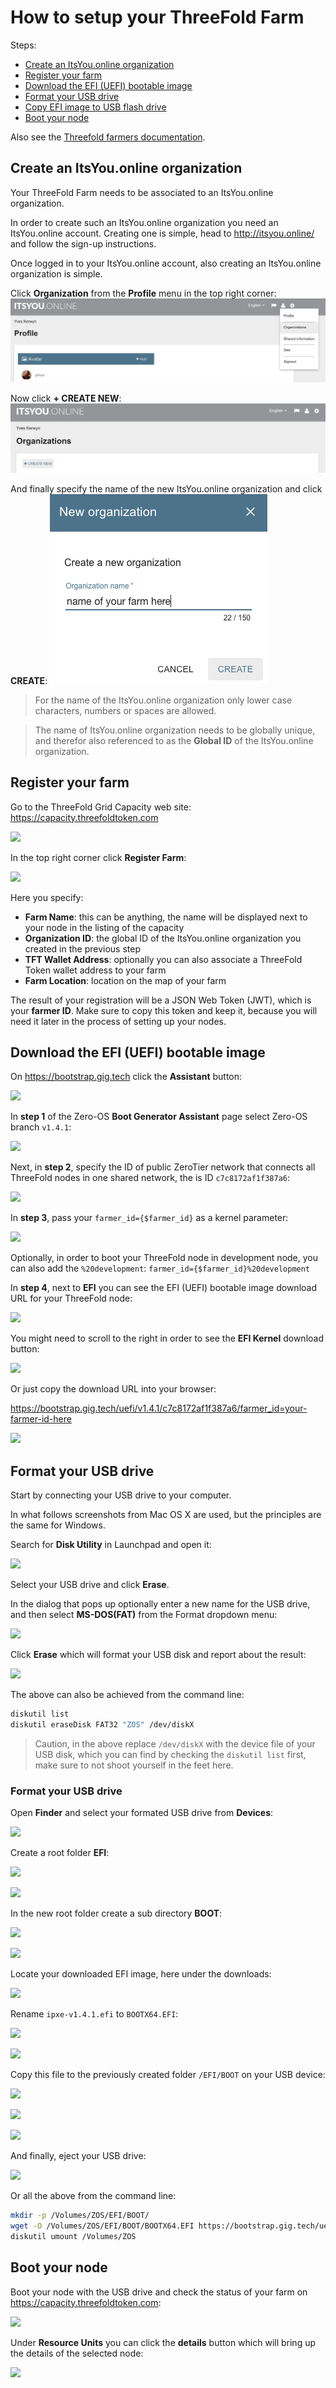 # How to setup your ThreeFold Farm

Steps:
- [Create an ItsYou.online organization](#iyo-org)
- [Register your farm](#register)
- [Download the EFI (UEFI) bootable image](#download)
- [Format your USB drive](#format)
- [Copy EFI image to USB flash drive](#copy)
- [Boot your node](#boot)

Also see the [Threefold farmers documentation](https://github.com/zero-os/home/blob/master/docs/farmers/README.md#configure-your-nodes).

<a id='iyo-org'></a>

## Create an ItsYou.online organization

Your ThreeFold Farm needs to be associated to an ItsYou.online organization. 

In order to create such an ItsYou.online organization you need an ItsYou.online account. Creating one is simple, head to http://itsyou.online/ and follow the sign-up instructions.

Once logged in to your ItsYou.online account, also creating an ItsYou.online organization is simple.

Click **Organization** from the **Profile** menu in the top right corner:
![](https://raw.githubusercontent.com/zero-os/home/master/docs/farmers/images/iyo-organizations.png)

Now click **+ CREATE NEW**:
![](https://raw.githubusercontent.com/zero-os/home/master/docs/farmers/images/iyo-create-new-org.png)

And finally specify the name of the new ItsYou.online organization and click **CREATE**:
![](https://raw.githubusercontent.com/zero-os/home/master/docs/farmers/images/iyo-create-new-org2.png)

> For the name of the ItsYou.online organization only lower case characters, numbers or spaces are allowed. 

> The name of ItsYou.online organization needs to be globally unique, and therefor also referenced to as the **Global ID** of the ItsYou.online organization.


<a id='register'></a>

## Register your farm

Go to the ThreeFold Grid Capacity web site: https://capacity.threefoldtoken.com

![](capacity.png)

In the top right corner click **Register Farm**:

![](capacity2.png)

Here you specify:
- **Farm Name**: this can be anything, the name will be displayed next to your node in the listing of the capacity
- **Organization ID**: the global ID of the ItsYou.online organization you created in the previous step
- **TFT Wallet Address**: optionally you can also associate a ThreeFold Token wallet address to your farm
- **Farm Location**: location on the map of your farm

The result of your registration will be a JSON Web Token (JWT), which is your **farmer ID**. Make sure to copy this token and keep it, because you will need it later in the process of setting up your nodes.


<a id='download'></a>

## Download the EFI (UEFI) bootable image

On https://bootstrap.gig.tech click the **Assistant** button:

![](bootstrap_home.png)

In **step 1** of the Zero-OS **Boot Generator Assistant** page select Zero-OS branch `v1.4.1`:

![](bootstrap_branch.png)

Next, in **step 2**, specify the ID of public ZeroTier network that connects all ThreeFold nodes in one shared network, the is ID `c7c8172af1f387a6`:

![](bootstrap_zerotier.png)

In **step 3**, pass your `farmer_id={$farmer_id}` as a kernel parameter:

![](bootstrap_arguments.png)

Optionally, in order to boot your ThreeFold node in development node, you can also add the `%20development`: `farmer_id={$farmer_id}%20development`

In **step 4**, next to **EFI** you can see the EFI (UEFI) bootable image download URL for your ThreeFold node:

![](bootstrap_efi.png)

You might need to scroll to the right in order to see the **EFI Kernel** download button:

![](bootstrap_download.png)

Or just copy the download URL into your browser:

https://bootstrap.gig.tech/uefi/v1.4.1/c7c8172af1f387a6/farmer_id=your-farmer-id-here

![](download.png)


<a id='format'></a>

## Format your USB drive

Start by connecting your USB drive to your computer.

In what follows screenshots from Mac OS X are used, but the principles are the same for Windows.

Search for **Disk Utility** in Launchpad and open it:

![](disk_utility.png)

Select your USB drive and click **Erase**.

In the dialog that pops up  optionally enter a new name for the USB drive, and then select **MS-DOS(FAT)** from the Format dropdown menu:

![](disk_utility2.png)

Click **Erase** which will format your USB disk and report about the result:

![](disk_utility3.png)


The above can also be achieved from the command line:
```bash
diskutil list
diskutil eraseDisk FAT32 "ZOS" /dev/diskX
```

> Caution, in the above replace `/dev/diskX` with the device file of your USB disk, which you can find by checking the `diskutil list` first, make sure to not shoot yourself in the feet here.

<a id='copy'></a>

### Format your USB drive

Open **Finder** and select your formated USB drive from **Devices**:

![](finder.png)

Create a root folder **EFI**:

![](finder2.png)

![](finder3.png)

In the new root folder create a sub directory **BOOT**:

![](finder4.png)

![](finder5.png)

Locate your downloaded EFI image, here under the downloads:

![](finder6.png)

Rename `ipxe-v1.4.1.efi` to `BOOTX64.EFI`:

![](finder7.png)

![](finder8.png)

Copy this file to the previously created folder `/EFI/BOOT` on your USB device:

![](finder9.png)

![](finder10.png)

![](finder11.png)

And finally, eject your USB drive:

![](finder12.png)

Or all the above from the command line:
```bash
mkdir -p /Volumes/ZOS/EFI/BOOT/
wget -O /Volumes/ZOS/EFI/BOOT/BOOTX64.EFI https://bootstrap.gig.tech/uefi/v1.4.1/c7c8172af1f387a6/farmer_id=eyJhbGciOiJFUzM4NCIsInR5cCI6IkpXVCJ9.eyJhenAiOiJ0aHJlZWZvbGQuZmFybWVycyIsImV4cCI6MTUyODI4MzY3MSwiaXNzIjoiaXRzeW91b25saW5lIiwicmVmcmVzaF90b2tlbiI6IlBJcGQ4QmlfOXAyd1drYlB0dHQ4SEZpSEJXSk4iLCJzY29wZSI6WyJ1c2VyOm1lbWJlcm9mOnl2ZXNmYXJtIl0sInVzZXJuYW1lIjoieXZlcyJ9.8siq1Tk_b6ZzM675K4Aq3SYwS5J8Lk_5W5XSIbOrUgikJteTbmNzClOPNV1gTJVOFhfE4c-f1AEX2M4GM-Gs69cqpi1_YgXq_RPJvz6JuCbJdR8xBkJjgOfI7FS8PnUq%20development
diskutil umount /Volumes/ZOS
```

<a id='boot'></a>

## Boot your node

Boot your node with the USB drive and check the status of your farm on https://capacity.threefoldtoken.com:

![](farm.png)

Under **Resource Units** you can click the **details** button which will bring up the details of the selected node:

![](farm_details.png)